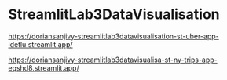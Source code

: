 # StreamlitLab3DataVisualisation
https://doriansanjivy-streamlitlab3datavisualisation-st-uber-app-idetlu.streamlit.app/

https://doriansanjivy-streamlitlab3datavisualisa-st-ny-trips-app-eqshd8.streamlit.app/

